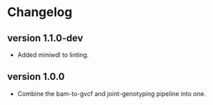 Changelog
==========

<!--

Newest changes should be on top.

This document is user facing. Please word the changes in such a way
that users understand how the changes affect the new version.
-->
version 1.1.0-dev
-----------------
+ Added miniwdl to linting.

version 1.0.0
---------------------------
+ Combine the bam-to-gvcf and joint-genotyping pipeline into one.
